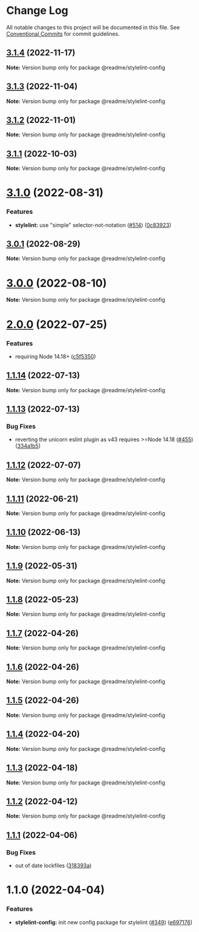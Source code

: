 # Change Log

All notable changes to this project will be documented in this file.
See [Conventional Commits](https://conventionalcommits.org) for commit guidelines.

## [3.1.4](https://github.com/readmeio/standards/compare/@readme/stylelint-config@3.1.3...@readme/stylelint-config@3.1.4) (2022-11-17)

**Note:** Version bump only for package @readme/stylelint-config

## [3.1.3](https://github.com/readmeio/standards/compare/@readme/stylelint-config@3.1.2...@readme/stylelint-config@3.1.3) (2022-11-04)

**Note:** Version bump only for package @readme/stylelint-config

## [3.1.2](https://github.com/readmeio/standards/compare/@readme/stylelint-config@3.1.1...@readme/stylelint-config@3.1.2) (2022-11-01)

**Note:** Version bump only for package @readme/stylelint-config

## [3.1.1](https://github.com/readmeio/standards/compare/@readme/stylelint-config@3.1.0...@readme/stylelint-config@3.1.1) (2022-10-03)

**Note:** Version bump only for package @readme/stylelint-config

# [3.1.0](https://github.com/readmeio/standards/compare/@readme/stylelint-config@3.0.1...@readme/stylelint-config@3.1.0) (2022-08-31)

### Features

- **stylelint:** use "simple" selector-not-notation ([#514](https://github.com/readmeio/standards/issues/514)) ([0c83923](https://github.com/readmeio/standards/commit/0c8392345796ad6be41e4f2a862dbbc1c6921e62))

## [3.0.1](https://github.com/readmeio/standards/compare/@readme/stylelint-config@3.0.0...@readme/stylelint-config@3.0.1) (2022-08-29)

**Note:** Version bump only for package @readme/stylelint-config

# [3.0.0](https://github.com/readmeio/standards/compare/@readme/stylelint-config@2.0.0...@readme/stylelint-config@3.0.0) (2022-08-10)

**Note:** Version bump only for package @readme/stylelint-config

# [2.0.0](https://github.com/readmeio/standards/compare/@readme/stylelint-config@1.1.14...@readme/stylelint-config@2.0.0) (2022-07-25)

### Features

- requiring Node 14.18+ ([c5f5350](https://github.com/readmeio/standards/commit/c5f5350935fc6bed8b5bf27f0c7d92316a6b3cd0))

## [1.1.14](https://github.com/readmeio/standards/compare/@readme/stylelint-config@1.1.13...@readme/stylelint-config@1.1.14) (2022-07-13)

**Note:** Version bump only for package @readme/stylelint-config

## [1.1.13](https://github.com/readmeio/standards/compare/@readme/stylelint-config@1.1.12...@readme/stylelint-config@1.1.13) (2022-07-13)

### Bug Fixes

- reverting the unicorn eslint plugin as v43 requires >=Node 14.18 ([#455](https://github.com/readmeio/standards/issues/455)) ([334a1b5](https://github.com/readmeio/standards/commit/334a1b58bdf72f4152529f29655d2d6411cb4d76))

## [1.1.12](https://github.com/readmeio/standards/compare/@readme/stylelint-config@1.1.11...@readme/stylelint-config@1.1.12) (2022-07-07)

**Note:** Version bump only for package @readme/stylelint-config

## [1.1.11](https://github.com/readmeio/standards/compare/@readme/stylelint-config@1.1.10...@readme/stylelint-config@1.1.11) (2022-06-21)

**Note:** Version bump only for package @readme/stylelint-config

## [1.1.10](https://github.com/readmeio/standards/compare/@readme/stylelint-config@1.1.9...@readme/stylelint-config@1.1.10) (2022-06-13)

**Note:** Version bump only for package @readme/stylelint-config

## [1.1.9](https://github.com/readmeio/standards/compare/@readme/stylelint-config@1.1.8...@readme/stylelint-config@1.1.9) (2022-05-31)

**Note:** Version bump only for package @readme/stylelint-config

## [1.1.8](https://github.com/readmeio/standards/compare/@readme/stylelint-config@1.1.7...@readme/stylelint-config@1.1.8) (2022-05-23)

**Note:** Version bump only for package @readme/stylelint-config

## [1.1.7](https://github.com/readmeio/standards/compare/@readme/stylelint-config@1.1.6...@readme/stylelint-config@1.1.7) (2022-04-26)

**Note:** Version bump only for package @readme/stylelint-config

## [1.1.6](https://github.com/readmeio/standards/compare/@readme/stylelint-config@1.1.5...@readme/stylelint-config@1.1.6) (2022-04-26)

**Note:** Version bump only for package @readme/stylelint-config

## [1.1.5](https://github.com/readmeio/standards/compare/@readme/stylelint-config@1.1.4...@readme/stylelint-config@1.1.5) (2022-04-26)

**Note:** Version bump only for package @readme/stylelint-config

## [1.1.4](https://github.com/readmeio/standards/compare/@readme/stylelint-config@1.1.3...@readme/stylelint-config@1.1.4) (2022-04-20)

**Note:** Version bump only for package @readme/stylelint-config

## [1.1.3](https://github.com/readmeio/standards/compare/@readme/stylelint-config@1.1.2...@readme/stylelint-config@1.1.3) (2022-04-18)

**Note:** Version bump only for package @readme/stylelint-config

## [1.1.2](https://github.com/readmeio/standards/compare/@readme/stylelint-config@1.1.1...@readme/stylelint-config@1.1.2) (2022-04-12)

**Note:** Version bump only for package @readme/stylelint-config

## [1.1.1](https://github.com/readmeio/standards/compare/@readme/stylelint-config@1.1.0...@readme/stylelint-config@1.1.1) (2022-04-06)

### Bug Fixes

- out of date lockfiles ([318393a](https://github.com/readmeio/standards/commit/318393ac195feda4701da171af08e02a80dedf12))

# 1.1.0 (2022-04-04)

### Features

- **stylelint-config:** init new config package for stylelint ([#349](https://github.com/readmeio/standards/issues/349)) ([e697176](https://github.com/readmeio/standards/commit/e697176e4b1d95528175e148d5d4acec25e346d4))
